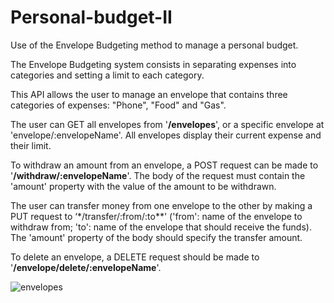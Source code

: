 # Personal-budget-II
Use of the Envelope Budgeting method to manage a personal budget.

The Envelope Budgeting system consists in separating expenses into categories and setting a limit to each category.

This API allows the user to manage an envelope that contains three categories of expenses: "Phone", "Food" and "Gas".

The user can GET all envelopes from '**/envelopes**', or a specific envelope at 'envelope/:envelopeName'.
All envelopes display their current expense and their limit.

To withdraw an amount from an envelope, a POST request can be made to '**/withdraw/:envelopeName**'. The body of the request must contain the 'amount' property with the value of the amount to be withdrawn.

The user can transfer money from one envelope to the other by making a PUT request to ‘*/transfer/:from/:to**' ('from': name of the envelope to withdraw from; 'to': name of the envelope that should receive the funds). The 'amount' property of the body should specify the transfer amount.

To delete an envelope, a DELETE request should be made to '**/envelope/delete/:envelopeName**'.

![envelopes](https://github.com/e-dovi/Personal-budget-II/assets/118570519/a905a9bf-e260-44e5-ae29-1a538a5d14c2)

